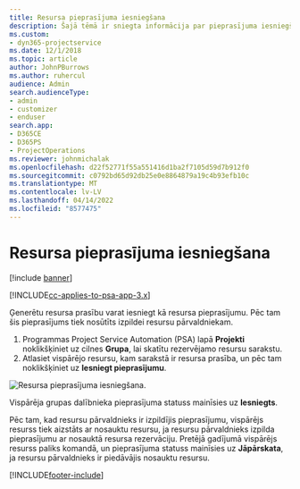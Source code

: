 ```yaml
---
title: Resursa pieprasījuma iesniegšana
description: Šajā tēmā ir sniegta informācija par pieprasījuma iesniegšanu par projekta resursu.
ms.custom:
- dyn365-projectservice
ms.date: 12/1/2018
ms.topic: article
author: JohnPBurrows
ms.author: ruhercul
audience: Admin
search.audienceType:
- admin
- customizer
- enduser
search.app:
- D365CE
- D365PS
- ProjectOperations
ms.reviewer: johnmichalak
ms.openlocfilehash: d22f52771f55a551416d1ba2f7105d59d7b912f0
ms.sourcegitcommit: c0792bd65d92db25e0e8864879a19c4b93efb10c
ms.translationtype: MT
ms.contentlocale: lv-LV
ms.lasthandoff: 04/14/2022
ms.locfileid: "8577475"
---
```

# <a name="submitting-a-resource-request"></a>Resursa pieprasījuma iesniegšana

[!include [banner](../includes/psa-now-project-operations.md)]

[!INCLUDE[cc-applies-to-psa-app-3.x](../includes/cc-applies-to-psa-app-3x.md)]

Ģenerētu resursa prasību varat iesniegt kā resursa pieprasījumu. Pēc tam šis pieprasījums tiek nosūtīts izpildei resursu pārvaldniekam.

1. Programmas Project Service Automation (PSA) lapā **Projekti** noklikšķiniet uz cilnes **Grupa**, lai skatītu rezervējamo resursu sarakstu. 
2. Atlasiet vispārējo resursu, kam sarakstā ir resursa prasība, un pēc tam noklikšķiniet uz **Iesniegt pieprasījumu**.

![Resursa pieprasījuma iesniegšana.](media/RM-how-to-18.png)

Vispārēja grupas dalībnieka pieprasījuma statuss mainīsies uz **Iesniegts**.

Pēc tam, kad resursu pārvaldnieks ir izpildījis pieprasījumu, vispārējs resurss tiek aizstāts ar nosauktu resursu, ja resursu pārvaldnieks izpilda pieprasījumu ar nosauktā resursa rezervāciju. Pretējā gadījumā vispārējs resurss paliks komandā, un pieprasījuma statuss mainīsies uz **Jāpārskata**, ja resursu pārvaldnieks ir piedāvājis nosauktu resursu.


[!INCLUDE[footer-include](../includes/footer-banner.md)]
